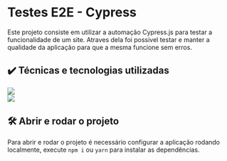 # Testes E2E - Cypress
 
Este projeto consiste em utilizar a automação Cypress.js para testar a funcionalidade de um site. Atraves dela foi possivel testar e manter a qualidade da aplicação para que a mesma funcione sem erros.

## ✔️ Técnicas e tecnologias utilizadas

<img src="https://img.shields.io/badge/-Cypress-%23333?style=for-the-badge&logo=-cypress-&logoColor=white" target="_blank"></a>
<br>
<img src="https://img.shields.io/badge/-Javascript-%23FFD700?style=for-the-badge&logo=javascript&logoColor=white" target="_blank"></a>

## 🛠️ Abrir e rodar o projeto

Para abrir e rodar o projeto é necessário configurar a aplicação rodando localmente, execute `npm i` ou `yarn` para instalar as dependências.
